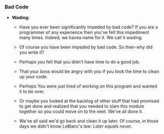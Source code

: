 ### Bad Code

* __Wading:__
  * Have you ever been significantly impeded by bad code? If you are a programmer of any experience then you've felt this impediment many times. Indeed, we havea  name for it. We call it wading.

  * Of course you have been impeded by bad code. So then-why did you write it?

  * Perhaps you felt that you didn't have time to do a good job.

  * That your boss would be angry with you if you took the time to clean up your code.

  * Perheps You were just tired of working on this program and wanted it to be over.

  * Or maybe you looked at the backlog of other stuff that had promised to get done and realized that you needed to slam this module together so you could move on to the next. We've all done it.
  
  * We've all said we'd go back and clean it up later. Of course, in those days we didn't know LeBlanc's law: _Later equals never_.
  